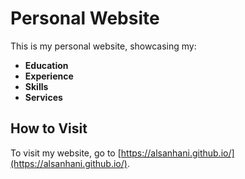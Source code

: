 # Personal Website

This is my personal website, showcasing my:
- **Education**
- **Experience**
- **Skills**
- **Services**



## How to Visit
To visit my website, go to [https://alsanhani.github.io/](https://alsanhani.github.io/).


